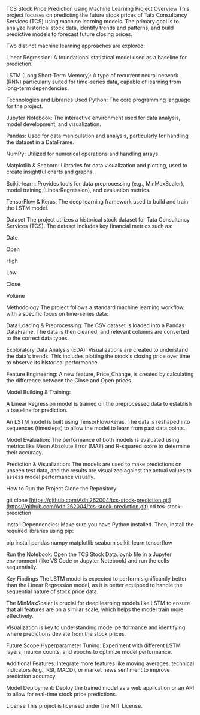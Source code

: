 TCS Stock Price Prediction using Machine Learning
Project Overview
This project focuses on predicting the future stock prices of Tata Consultancy Services (TCS) using machine learning models. The primary goal is to analyze historical stock data, identify trends and patterns, and build predictive models to forecast future closing prices.

Two distinct machine learning approaches are explored:

Linear Regression: A foundational statistical model used as a baseline for prediction.

LSTM (Long Short-Term Memory): A type of recurrent neural network (RNN) particularly suited for time-series data, capable of learning from long-term dependencies.

Technologies and Libraries Used
Python: The core programming language for the project.

Jupyter Notebook: The interactive environment used for data analysis, model development, and visualization.

Pandas: Used for data manipulation and analysis, particularly for handling the dataset in a DataFrame.

NumPy: Utilized for numerical operations and handling arrays.

Matplotlib & Seaborn: Libraries for data visualization and plotting, used to create insightful charts and graphs.

Scikit-learn: Provides tools for data preprocessing (e.g., MinMaxScaler), model training (LinearRegression), and evaluation metrics.

TensorFlow & Keras: The deep learning framework used to build and train the LSTM model.

Dataset
The project utilizes a historical stock dataset for Tata Consultancy Services (TCS). The dataset includes key financial metrics such as:

Date

Open

High

Low

Close

Volume

Methodology
The project follows a standard machine learning workflow, with a specific focus on time-series data:

Data Loading & Preprocessing: The CSV dataset is loaded into a Pandas DataFrame. The data is then cleaned, and relevant columns are converted to the correct data types.

Exploratory Data Analysis (EDA): Visualizations are created to understand the data's trends. This includes plotting the stock's closing price over time to observe its historical performance.

Feature Engineering: A new feature, Price_Change, is created by calculating the difference between the Close and Open prices.

Model Building & Training:

A Linear Regression model is trained on the preprocessed data to establish a baseline for prediction.

An LSTM model is built using TensorFlow/Keras. The data is reshaped into sequences (timesteps) to allow the model to learn from past data points.

Model Evaluation: The performance of both models is evaluated using metrics like Mean Absolute Error (MAE) and R-squared score to determine their accuracy.

Prediction & Visualization: The models are used to make predictions on unseen test data, and the results are visualized against the actual values to assess model performance visually.

How to Run the Project
Clone the Repository:

git clone [https://github.com/Adhi262004/tcs-stock-prediction.git](https://github.com/Adhi262004/tcs-stock-prediction.git)
cd tcs-stock-prediction

Install Dependencies: Make sure you have Python installed. Then, install the required libraries using pip:

pip install pandas numpy matplotlib seaborn scikit-learn tensorflow

Run the Notebook: Open the TCS Stock Data.ipynb file in a Jupyter environment (like VS Code or Jupyter Notebook) and run the cells sequentially.

Key Findings
The LSTM model is expected to perform significantly better than the Linear Regression model, as it is better equipped to handle the sequential nature of stock price data.

The MinMaxScaler is crucial for deep learning models like LSTM to ensure that all features are on a similar scale, which helps the model train more effectively.

Visualization is key to understanding model performance and identifying where predictions deviate from the stock prices.

Future Scope
Hyperparameter Tuning: Experiment with different LSTM layers, neuron counts, and epochs to optimize model performance.

Additional Features: Integrate more features like moving averages, technical indicators (e.g., RSI, MACD), or market news sentiment to improve prediction accuracy.

Model Deployment: Deploy the trained model as a web application or an API to allow for real-time stock price predictions.

License
This project is licensed under the MIT License.
